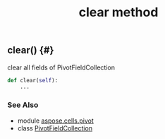 ﻿---
title: clear method
second_title: Aspose.Cells for Python via .NET API References
description: 
type: docs
weight: 40
url: /aspose.cells.pivot/pivotfieldcollection/clear/
is_root: false
---

## clear() {#}

clear all fields of PivotFieldCollection



```python
def clear(self):
    ...
```





### See Also
* module [aspose.cells.pivot](../../)
* class [PivotFieldCollection](/cells/python-net/aspose.cells.pivot/pivotfieldcollection)
